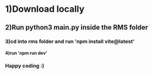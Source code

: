 # 1)Download locally
## 2)Run python3 main.py inside the RMS folder
### 3)cd into rms folder and run 'npm install vite@latest'
#### 4)run 'npm run dev'

### Happy coding :)
